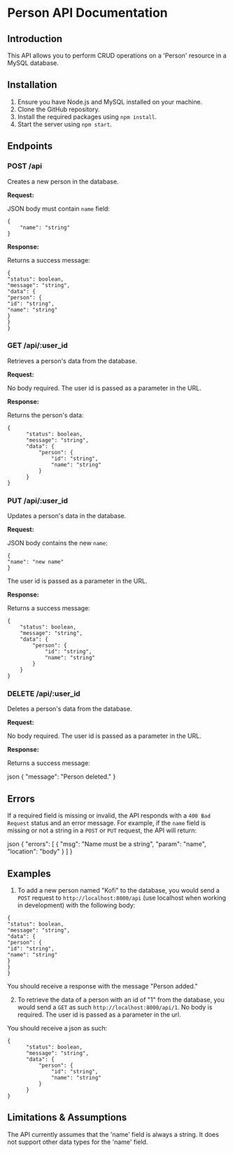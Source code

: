 # Person API Documentation

## Introduction

This API allows you to perform CRUD operations on a 'Person' resource in a MySQL database.

## Installation

1. Ensure you have Node.js and MySQL installed on your machine.
2. Clone the GitHub repository.
3. Install the required packages using `npm install`.
4. Start the server using `npm start`.

## Endpoints

### POST /api

Creates a new person in the database.

**Request:**

JSON body must contain `name` field:

```
{
    "name": "string"
}
```

**Response:**

Returns a success message:

```
{
"status": boolean,
"message": "string",
"data": {
"person": {
"id": "string",
"name": "string"
}
}
}

```

### GET /api/:user_id

Retrieves a person's data from the database.

**Request:**

No body required. The user id is passed as a parameter in the URL.

**Response:**

Returns the person's data:

```
{
      "status": boolean,
      "message": "string",
      "data": {
          "person": {
              "id": "string",
              "name": "string"
          }
      }
}
```

### PUT /api/:user_id

Updates a person's data in the database.

**Request:**

JSON body contains the new `name`:

```
{
"name": "new name"
}
```

The user id is passed as a parameter in the URL.

**Response:**

Returns a success message:

```
{
    "status": boolean,
    "message": "string",
    "data": {
        "person": {
            "id": "string",
            "name": "string"
        }
    }
}
```


### DELETE /api/:user_id

Deletes a person's data from the database.

**Request:**

No body required. The user id is passed as a parameter in the URL.

**Response:**

Returns a success message:

json {
"message": "Person deleted."
}

## Errors

If a required field is missing or invalid, the API responds with a `400 Bad Request` status and an error message. For example, if the `name` field is missing or not a string in a `POST` or `PUT` request, the API will return:

json {
"errors": [
{
"msg": "Name must be a string",
"param": "name",
"location": "body"
}
]
}

## Examples

1. To add a new person named "Kofi" to the database, you would send a `POST` request to `http://localhost:8000/api` (use localhost when working in development) with the following body:

```
{
"status": boolean,
"message": "string",
"data": {
"person": {
"id": "string",
"name": "string"
}
}
}
```

You should receive a response with the message "Person added."

2. To retrieve the data of a person with an id of "1" from the database, you would send a `GET` as such `http://localhost:8000/api/1`. No body is required. The user id is passed as a parameter in the url.

You should receive a json as such:
```
{
      "status": boolean,
      "message": "string",
      "data": {
          "person": {
              "id": "string",
              "name": "string"
          }
      }
}
```

## Limitations & Assumptions

The API currently assumes that the 'name' field is always a string. It does not support other data types for the 'name' field.
````
